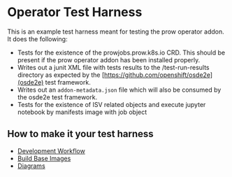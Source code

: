 # Operator Test Harness

This is an example test harness meant for testing the prow operator addon. It does the following:

* Tests for the existence of the prowjobs.prow.k8s.io CRD. This should be present if the prow
  operator addon has been installed properly.
* Writes out a junit XML file with tests results to the /test-run-results directory as expected
  by the [https://github.com/openshift/osde2e](osde2e) test framework.
* Writes out an `addon-metadata.json` file which will also be consumed by the osde2e test framework.
* Tests for the  existence of ISV related objects and execute jupyter notebook by manifests image with job object
## How to make it your test harness 
* [Development Workflow](./docs/development-workflow.md)
* [Build Base Images](./docs/build-images.md)
* [Diagrams](./docs/diagrams.md)
